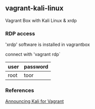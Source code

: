 ## vagrant-kali-linux

Vagrant Box with Kali Linux & xrdp

### RDP access
'xrdp' software is installed in vagrantbox

connect with 'vagrant rdp`

| user  | password   |
|-------|------------|
| root  | toor       |

### References
[Announcing Kali for Vagrant](https://www.kali.org/news/announcing-kali-for-vagrant/)
